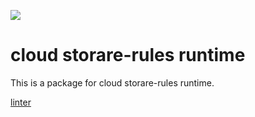 [![](https://jitpack.io/v/dalgarins/cloud-store-rules-runtime.svg)](https://jitpack.io/#dalgarins/cloud-store-rules-runtime)

# cloud storare-rules runtime

This is a package for cloud storare-rules runtime.

[linter](https://storage.googleapis.com/firebase-preview-drop/emulator/cloud-storage-rules-runtime-v1.0.1.jar)
